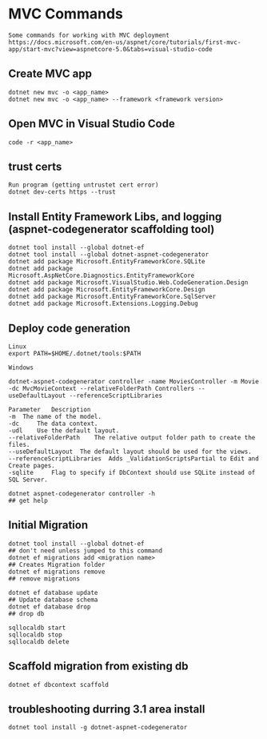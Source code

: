 # MVC Commands

    Some commands for working with MVC deployment
    https://docs.microsoft.com/en-us/aspnet/core/tutorials/first-mvc-app/start-mvc?view=aspnetcore-5.0&tabs=visual-studio-code
    
## Create MVC app

    dotnet new mvc -o <app_name>
    dotnet new mvc -o <app_name> --framework <framework version>
    
## Open MVC in Visual Studio Code

    code -r <app_name>
    
## trust certs

    Run program (getting untrustet cert error)
    dotnet dev-certs https --trust
    
## Install Entity Framework Libs, and logging (aspnet-codegenerator scaffolding tool)

    dotnet tool install --global dotnet-ef
    dotnet tool install --global dotnet-aspnet-codegenerator
    dotnet add package Microsoft.EntityFrameworkCore.SQLite
    dotnet add package Microsoft.AspNetCore.Diagnostics.EntityFrameworkCore
    dotnet add package Microsoft.VisualStudio.Web.CodeGeneration.Design
    dotnet add package Microsoft.EntityFrameworkCore.Design
    dotnet add package Microsoft.EntityFrameworkCore.SqlServer
    dotnet add package Microsoft.Extensions.Logging.Debug
    
## Deploy code generation

    Linux
    export PATH=$HOME/.dotnet/tools:$PATH
    
    Windows 
    
    dotnet-aspnet-codegenerator controller -name MoviesController -m Movie -dc MvcMovieContext --relativeFolderPath Controllers --useDefaultLayout --referenceScriptLibraries
    
    Parameter 	Description
    -m 	The name of the model.
    -dc 	The data context.
    -udl 	Use the default layout.
    --relativeFolderPath 	The relative output folder path to create the files.
    --useDefaultLayout 	The default layout should be used for the views.
    --referenceScriptLibraries 	Adds _ValidationScriptsPartial to Edit and Create pages.
    -sqlite 	Flag to specify if DbContext should use SQLite instead of SQL Server.
    
    dotnet aspnet-codegenerator controller -h                                                   ## get help
    
## Initial Migration

    dotnet tool install --global dotnet-ef                                                      ## don't need unless jumped to this command
    dotnet ef migrations add <migration name>                                                   ## Creates Migration folder
    dotnet ef migrations remove                                                                 ## remove migrations    
    
    dotnet ef database update                                                                   ## Update database schema
    dotnet ef database drop                                                                     ## drop db
    
    sqllocaldb start
    sqllocaldb stop
    sqllocaldb delete
    
## Scaffold migration from existing db

    dotnet ef dbcontext scaffold
    
    
    
## troubleshooting durring 3.1 area install
    dotnet tool install -g dotnet-aspnet-codegenerator